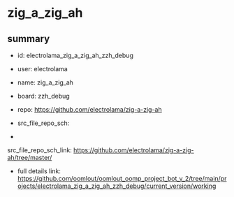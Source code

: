 # zig_a_zig_ah
 
## summary 
* id: electrolama_zig_a_zig_ah_zzh_debug
* user: electrolama
* name: zig_a_zig_ah
* board: zzh_debug
* repo: https://github.com/electrolama/zig-a-zig-ah



* src_file_repo_sch: 
*
 src_file_repo_sch_link: https://github.com/electrolama/zig-a-zig-ah/tree/master/
* full details link: https://github.com/oomlout/oomlout_oomp_project_bot_v_2/tree/main/projects/electrolama_zig_a_zig_ah_zzh_debug/current_version/working  






